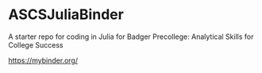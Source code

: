 # ASCSJuliaBinder
A starter repo for coding in Julia for Badger Precollege: Analytical Skills for College Success

https://mybinder.org/
